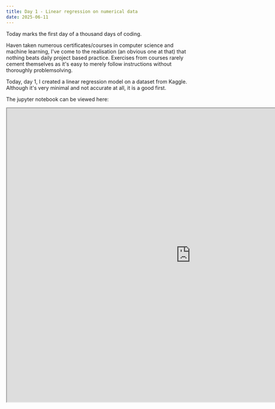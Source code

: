 ```yaml
---
title: Day 1 - Linear regression on numerical data
date: 2025-06-11
---
```


Today marks the first day of a thousand days of coding.

Haven taken numerous certificates/courses in computer science and machine learning, I've come to the realisation (an obvious one at that) that nothing beats daily project based practice. 
Exercises from courses rarely cement themselves as it's easy to merely follow instructions without thoroughly problemsolving.

Today, day 1, I created a linear regression model on a dataset from Kaggle.
Although it's very minimal and not accurate at all, it is a good first.


The jupyter notebook can be viewed here:
<iframe 
width=1000px
height=800px
src="https://hub.2i2c.mybinder.org/user/jonskogland-1000daysofcoding-zh2za9yv/lab/tree/daily-projects/day%201%20-%202025-06-11/day1%20-%20linear%20regression%20of%20numerical%20data.ipynb">
</iframe>
